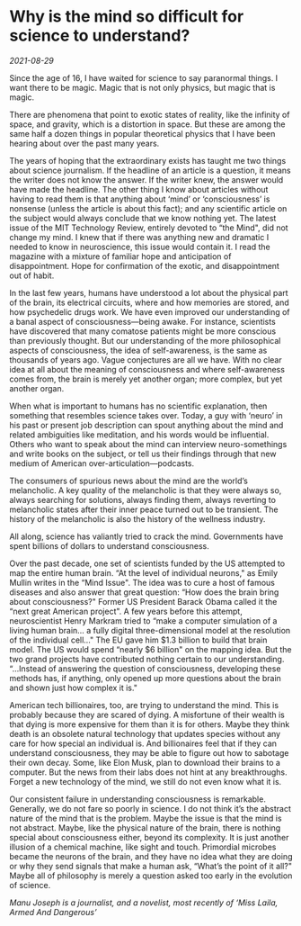 # Why is the mind so difficult for science to understand?

*2021-08-29*

Since the age of 16, I have waited for science to say paranormal things.
I want there to be magic. Magic that is not only physics, but magic that
is magic.

There are phenomena that point to exotic states of reality, like the
infinity of space, and gravity, which is a distortion in space. But
these are among the same half a dozen things in popular theoretical
physics that I have been hearing about over the past many years.

The years of hoping that the extraordinary exists has taught me two
things about science journalism. If the headline of an article is a
question, it means the writer does not know the answer. If the writer
knew, the answer would have made the headline. The other thing I know
about articles without having to read them is that anything about ‘mind’
or ‘consciousness’ is nonsense (unless the article is about this fact);
and any scientific article on the subject would always conclude that we
know nothing yet. The latest issue of the MIT Technology Review,
entirely devoted to “the Mind", did not change my mind. I knew that if
there was anything new and dramatic I needed to know in neuroscience,
this issue would contain it. I read the magazine with a mixture of
familiar hope and anticipation of disappointment. Hope for confirmation
of the exotic, and disappointment out of habit.

In the last few years, humans have understood a lot about the physical
part of the brain, its electrical circuits, where and how memories are
stored, and how psychedelic drugs work. We have even improved our
understanding of a banal aspect of consciousness—being awake. For
instance, scientists have discovered that many comatose patients might
be more conscious than previously thought. But our understanding of the
more philosophical aspects of consciousness, the idea of self-awareness,
is the same as thousands of years ago. Vague conjectures are all we
have. With no clear idea at all about the meaning of consciousness and
where self-awareness comes from, the brain is merely yet another organ;
more complex, but yet another organ.

When what is important to humans has no scientific explanation, then
something that resembles science takes over. Today, a guy with ‘neuro’
in his past or present job description can spout anything about the mind
and related ambiguities like meditation, and his words would be
influential. Others who want to speak about the mind can interview
neuro-somethings and write books on the subject, or tell us their
findings through that new medium of American over-articulation—podcasts.

The consumers of spurious news about the mind are the world’s
melancholic. A key quality of the melancholic is that they were always
so, always searching for solutions, always finding them, always
reverting to melancholic states after their inner peace turned out to be
transient. The history of the melancholic is also the history of the
wellness industry.

All along, science has valiantly tried to crack the mind. Governments
have spent billions of dollars to understand consciousness.

Over the past decade, one set of scientists funded by the US attempted
to map the entire human brain. “At the level of individual neurons," as
Emily Mullin writes in the “Mind Issue". The idea was to cure a host of
famous diseases and also answer that great question: “How does the brain
bring about consciousness?" Former US President Barack Obama called it
the “next great American project". A few years before this attempt,
neuroscientist Henry Markram tried to “make a computer simulation of a
living human brain… a fully digital three-dimensional model at the
resolution of the individual cell…" The EU gave him $1.3 billion to
build that brain model. The US would spend “nearly $6 billion" on the
mapping idea. But the two grand projects have contributed nothing
certain to our understanding. “…Instead of answering the question of
consciousness, developing these methods has, if anything, only opened up
more questions about the brain and shown just how complex it is."

American tech billionaires, too, are trying to understand the mind. This
is probably because they are scared of dying. A misfortune of their
wealth is that dying is more expensive for them than it is for others.
Maybe they think death is an obsolete natural technology that updates
species without any care for how special an individual is. And
billionaires feel that if they can understand consciousness, they may be
able to figure out how to sabotage their own decay. Some, like Elon
Musk, plan to download their brains to a computer. But the news from
their labs does not hint at any breakthroughs. Forget a new technology
of the mind, we still do not even know what it is.

Our consistent failure in understanding consciousness is remarkable.
Generally, we do not fare so poorly in science. I do not think it’s the
abstract nature of the mind that is the problem. Maybe the issue is that
the mind is not abstract. Maybe, like the physical nature of the brain,
there is nothing special about consciousness either, beyond its
complexity. It is just another illusion of a chemical machine, like
sight and touch. Primordial microbes became the neurons of the brain,
and they have no idea what they are doing or why they send signals that
make a human ask, “What’s the point of it all?" Maybe all of philosophy
is merely a question asked too early in the evolution of science.

*Manu Joseph is a journalist, and a novelist, most recently of ‘Miss
Laila, Armed And Dangerous’*

